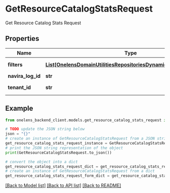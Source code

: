 # GetResourceCatalogStatsRequest

Get Resource Catalog Stats Request

## Properties

Name | Type | Description | Notes
------------ | ------------- | ------------- | -------------
**filters** | [**List[OnelensDomainUtilitiesRepositoriesDynamicFiltersFilterCriteria]**](OnelensDomainUtilitiesRepositoriesDynamicFiltersFilterCriteria.md) | Filters to be applied | 
**navira_log_id** | **str** |  | [optional] 
**tenant_id** | **str** | The id of the tenant. | 

## Example

```python
from onelens_backend_client.models.get_resource_catalog_stats_request import GetResourceCatalogStatsRequest

# TODO update the JSON string below
json = "{}"
# create an instance of GetResourceCatalogStatsRequest from a JSON string
get_resource_catalog_stats_request_instance = GetResourceCatalogStatsRequest.from_json(json)
# print the JSON string representation of the object
print(GetResourceCatalogStatsRequest.to_json())

# convert the object into a dict
get_resource_catalog_stats_request_dict = get_resource_catalog_stats_request_instance.to_dict()
# create an instance of GetResourceCatalogStatsRequest from a dict
get_resource_catalog_stats_request_form_dict = get_resource_catalog_stats_request.from_dict(get_resource_catalog_stats_request_dict)
```
[[Back to Model list]](../README.md#documentation-for-models) [[Back to API list]](../README.md#documentation-for-api-endpoints) [[Back to README]](../README.md)



